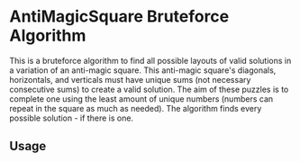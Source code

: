 # AntiMagicSquare Bruteforce Algorithm
This is a bruteforce algorithm to find all possible layouts of valid solutions in a variation of an anti-magic square. This anti-magic square's diagonals, horizontals, and verticals must have unique sums (not necessary consecutive sums) to create a valid solution. The aim of these puzzles is to complete one using the least amount of unique numbers (numbers can repeat in the square as much as needed). The algorithm finds every possible solution - if there is one. 

## Usage

```js

```
